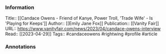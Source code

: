 
### Information
Title:: [[Candace Owens - Friend of Kanye, Power Troll, 'Trade Wife' - Is 'Playing for Keeps']]
Author:: [[Emily Jane Fox]]
Publication:: [[Vanity Fair]]
URL:: https://www.vanityfair.com/news/2023/04/candace-owens-interview
Read:: [[2023-04-29]]
Tags:: #candaceowens #rightwing #profile 
#article

### Annotations
